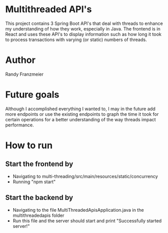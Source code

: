 # Multithreaded API's
This project contains 3 Spring Boot API's that deal with threads to enhance my understanding of how they work, especially in Java. The frontend is in React and uses these API's to display information such as how long it took to process transactions with varying (or static) numbers of threads.

# Author
Randy Franzmeier

# Future goals
Although I accomplished everything I wanted to, I may in the future add more endpoints or use the existing endpoints to graph the time it took for certain operations for a better understanding of the way threads impact performance.

# How to run
## Start the frontend by
* Navigating to multi-threading/src/main/resources/static/concurrency
* Running "npm start"
## Start the backend by
* Navigating to the file MultiThreadedApisApplication.java in the multithreadedapis folder
* Run this file and the server should start and print "Successfully started server!"
